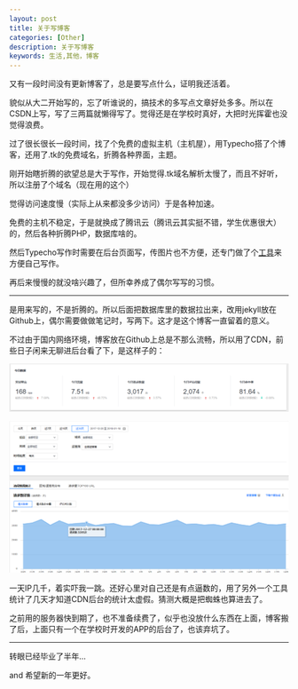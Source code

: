 ```yaml
---
layout: post
title: 关于写博客
categories: [Other]
description: 关于写博客
keywords: 生活,其他，博客
---
```


又有一段时间没有更新博客了，总是要写点什么，证明我还活着。

貌似从大二开始写的，忘了听谁说的，搞技术的多写点文章好处多多。所以在CSDN上写，写了三两篇就懒得写了。觉得还是在学校时真好，大把时光挥霍也没觉得浪费。

过了很长很长一段时间，找了个免费的虚拟主机（主机屋），用Typecho搭了个博客，还用了.tk的免费域名，折腾各种界面，主题。

刚开始瞎折腾的欲望总是大于写作，开始觉得.tk域名解析太慢了，而且不好听，所以注册了个域名（现在用的这个）

觉得访问速度慢（实际上从来都没多少访问）于是各种加速。

免费的主机不稳定，于是就换成了腾讯云（腾讯云其实挺不错，学生优惠很大）的，然后各种折腾PHP，数据库啥的。

然后Typecho写作时需要在后台页面写，传图片也不方便，还专门做了个[工具](https://539go.com/2016/05/10/%E5%B0%9D%E8%AF%95%E6%9B%B4%E4%BC%98%E9%9B%85%E7%9A%84%E5%86%99%E4%BD%9C/)来方便自己写作。

再后来慢慢的就没啥兴趣了，但所幸养成了偶尔写写的习惯。

---

是用来写的，不是折腾的。所以后面把数据库里的数据拉出来，改用jekyll放在Github上，偶尔需要做做笔记时，写两下。这才是这个博客一直留着的意义。

不过由于国内网络环境，博客放在Github上总是不那么流畅，所以用了CDN，前些日子闲来无聊进后台看了下，是这样子的：

![cdnData](/Img/Other/otherIMG/cdnData.png)

![cdnData2](/Img/Other/otherIMG/cdnData2.png)

一天IP几千，着实吓我一跳。还好心里对自己还是有点逼数的，用了另外一个工具统计了几天才知道CDN后台的统计太虚假。猜测大概是把蜘蛛也算进去了。

之前用的服务器快到期了，也不准备续费了，似乎也没放什么东西在上面，博客搬了后，上面只有一个在学校时开发的APP的后台了，也该弃坑了。

---

转眼已经毕业了半年...

and 希望新的一年更好。